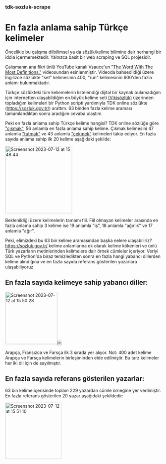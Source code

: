 ### tdk-sozluk-scrape
# En fazla anlama sahip Türkçe kelimeler

Öncelikle bu çalışma dilbilimsel ya da sözük/kelime bilimine dair herhangi bir iddia içermemektedir. Yalnızca basit bir web scraping ve SQL projesidir.

Çalışmanın ana fikri ünlü YouTube kanalı Vsauce'un ["The Word With The Most Definitions."](https://www.youtube.com/watch?v=SRKXSzbGUm4) videosundan esinlenmiştir. Videoda bahsedildiği üzere İngilizce sözlükte "set" kelimesinin 400, "run" kelimesinin 600'den fazla anlamı bulunmaktadır.

Türkçe sözlükteki tüm keliemelerin listelendiği dijital bir kaynak bulamadığım için internetten ulaşabildiğim en büyük kelime seti [(Vikisözlük)](https://tr.wiktionary.org/wiki/Vikis%C3%B6zl%C3%BCk:Anasayfa) üzerinden topladığım kelimeleri bir Python scripti yardımıyla TDK online sözlükte (https://sozluk.gov.tr/) arattım. 63 binden fazla kelime araması tamamlandıktan sonra aradığım cevaba ulaştım.

Peki en fazla anlama sahip Türkçe kelime hangisi? TDK online sözlüğe göre ["çıkmak"](https://sozluk.gov.tr/?/%C3%A7%C4%B1kmak), 56 anlamla en fazla anlama sahip kelime. Çıkmak kelimesini 47 anlamla ["tutmak"](https://sozluk.gov.tr/?/tutmak) ve 43 anlamla ["çekmek"](https://sozluk.gov.tr/?/%C3%A7ekmek) kelimeleri takip ediyor. En fazla sayıda anlama sahip ilk 20 kelime aşağıdaki şekilde:

<img width="216" alt="Screenshot 2023-07-12 at 15 48 44" src="https://github.com/doyransafa/tdk-scrape/assets/72417108/35fa1732-35f1-4f95-965a-821a1796b27b">

Beklenildiği üzere kelimelerin tamamı fiil. Fiil olmayan kelimeler arasında en fazla anlama sahip 3 kelime ise 19 anlamla "iş", 18 anlamla "ağırlık" ve 17 anlamla "ağır".

Peki, elimizdeki bu 63 bin kelime aramasından başka nelere ulaşabiliriz? https://sozluk.gov.tr/ kelime anlamlarına ek olarak kelime kökenleri ve ünlü Türk yazarların metinlerinden kelimelere dair örnek cümleler içeriyor. Veriyi SQL ve Python'da biraz temizledikten sonra en fazla hangi yabancı dillerden kelime alındığına ve en fazla sayıda referans gösterilen yazarlara ulaşabiliyoruz.

## En fazla sayıda kelimeye sahip yabancı diller:

<img width="168" alt="Screenshot 2023-07-12 at 15 50 28" src="https://github.com/doyransafa/tdk-scrape/assets/72417108/99e5f22b-af9a-4c7b-ba24-9c4556038146">￼

Arapça, Fransızca ve Farsça ilk 3 sırada yer alıyor. Not: 400 adet kelime Arapça ve Farsça kelimelerin birleşiminden elde edilmiştir. Bu tarz kelimeler her iki dil için de sayılmıştır.

## En fazla sayıda referans gösterilen yazarlar:

63 bin kelime içerisinde toplam 229 yazardan cümle örneğine yer verilmiştir. En fazla referans gösterilen 20 yazar aşağıdaki şekildedir:

<img width="181" alt="Screenshot 2023-07-12 at 15 51 10" src="https://github.com/doyransafa/tdk-scrape/assets/72417108/98d2c6d3-d537-4cca-955a-4a2ce3457980">

